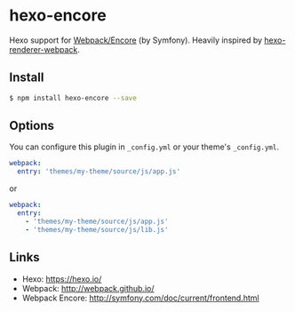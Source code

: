# hexo-encore

Hexo support for [Webpack/Encore](http://symfony.com/doc/current/frontend.html) (by Symfony). Heavily inspired by [hexo-renderer-webpack](https://github.com/briangonzalez/hexo-renderer-webpack).

## Install

``` bash
$ npm install hexo-encore --save
```

## Options

You can configure this plugin in `_config.yml` or your theme's `_config.yml`.

``` yaml
webpack:
  entry: 'themes/my-theme/source/js/app.js'
```

or

``` yaml
webpack:
  entry:
    - 'themes/my-theme/source/js/app.js'
    - 'themes/my-theme/source/js/lib.js'
```

## Links

- Hexo: https://hexo.io/
- Webpack: http://webpack.github.io/
- Webpack Encore: http://symfony.com/doc/current/frontend.html